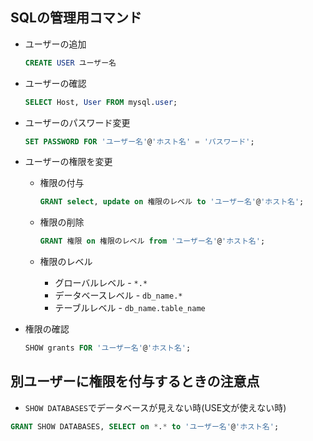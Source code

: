 ## SQLの管理用コマンド

- ユーザーの追加
    ```sql
    CREATE USER ユーザー名
    ```

- ユーザーの確認
    ```sql
    SELECT Host, User FROM mysql.user;
    ```

- ユーザーのパスワード変更
    ```sql
    SET PASSWORD FOR 'ユーザー名'@'ホスト名' = 'パスワード';
    ```

- ユーザーの権限を変更
    - 権限の付与
        ```sql
        GRANT select, update on 権限のレベル to 'ユーザー名'@'ホスト名';
        ```

    - 権限の削除
        ```sql
        GRANT 権限 on 権限のレベル from 'ユーザー名'@'ホスト名';
        ```
    
    - 権限のレベル
        
        - グローバルレベル - `*.*`
        - データベースレベル - `db_name.*`
        - テーブルレベル - `db_name.table_name`


- 権限の確認
    ```sql
    SHOW grants FOR 'ユーザー名'@'ホスト名';
    ```

## 別ユーザーに権限を付与するときの注意点
- `SHOW DATABASES`でデータベースが見えない時(USE文が使えない時)
```sql
GRANT SHOW DATABASES, SELECT on *.* to 'ユーザー名'@'ホスト名';
```